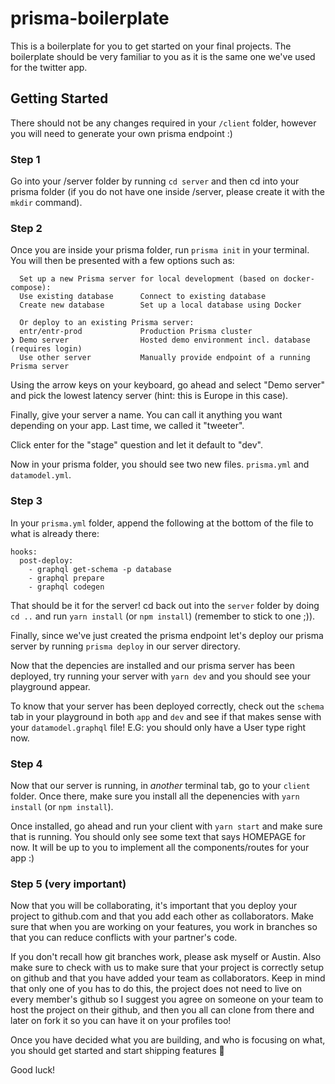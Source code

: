 # prisma-boilerplate

This is a boilerplate for you to get started on your final projects. The boilerplate should be very familiar to you as it is the same one we've used for the twitter app.

## Getting Started

There should not be any changes required in your `/client` folder, however you will need to generate your own prisma endpoint :) 

### Step 1

Go into your /server folder by running `cd server` and then cd into your prisma folder (if you do not have one inside /server, please create it with the `mkdir` command).

### Step 2

Once you are inside your prisma folder, run `prisma init` in your terminal. You will then be presented with a few options such as: 

```
  Set up a new Prisma server for local development (based on docker-compose):
  Use existing database      Connect to existing database
  Create new database        Set up a local database using Docker

  Or deploy to an existing Prisma server:
  entr/entr-prod             Production Prisma cluster
❯ Demo server                Hosted demo environment incl. database (requires login)
  Use other server           Manually provide endpoint of a running Prisma server
```

Using the arrow keys on your keyboard, go ahead and select "Demo server" and pick the lowest latency server (hint: this is Europe in this case).

Finally, give your server a name. You can call it anything you want depending on your app. Last time, we called it "tweeter".

Click enter for the "stage" question and let it default to "dev".

Now in your prisma folder, you should see two new files. `prisma.yml` and `datamodel.yml`.

### Step 3

In your `prisma.yml` folder, append the following at the bottom of the file to what is already there:

```
hooks:
  post-deploy:
    - graphql get-schema -p database
    - graphql prepare
    - graphql codegen
```

That should be it for the server! cd back out into the `server` folder by doing `cd ..` and run `yarn install` (or `npm install`) (remember to stick to one ;)). 

Finally, since we've just created the prisma endpoint let's deploy our prisma server by running `prisma deploy` in our server directory.

Now that the depencies are installed and our prisma server has been deployed, try running your server with `yarn dev` and you should see your playground appear.

To know that your server has been deployed correctly, check out the `schema` tab in your playground in both `app` and `dev` and see if that makes sense with your `datamodel.graphql` file! E.G: you should only have a User type right now.


### Step 4

Now that our server is running, in *another* terminal tab, go to your `client` folder. Once there, make sure you install all the depenencies with `yarn install` (or `npm install`). 

Once installed, go ahead and run your client with `yarn start` and make sure that is running. You should only see some text that says HOMEPAGE for now. It will be up to you to implement all the components/routes for your app :) 


### Step 5 (very important)


Now that you will be collaborating, it's important that you deploy your project to github.com and that you add each other as collaborators. Make sure that when you are working on your features, you work in branches so that you can reduce conflicts with your partner's code. 

If you don't recall how git branches work, please ask myself or Austin. Also make sure to check with us to make sure that your project is correctly setup on github and that you have added your team as collaborators. Keep in mind that only one of you has to do this, the project does not need to live on every member's github so I suggest you agree on someone on your team to host the project on their github, and then you all can clone from there and later on fork it so you can have it on your profiles too!

Once you have decided what you are building, and who is focusing on what, you should get started and start shipping features 🚀

Good luck! 